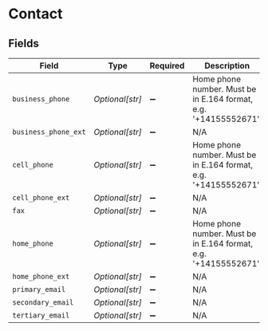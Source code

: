 # Contact


## Fields

| Field                                                            | Type                                                             | Required                                                         | Description                                                      |
| ---------------------------------------------------------------- | ---------------------------------------------------------------- | ---------------------------------------------------------------- | ---------------------------------------------------------------- |
| `business_phone`                                                 | *Optional[str]*                                                  | :heavy_minus_sign:                                               | Home phone number. Must be in E.164 format, e.g. '+14155552671'. |
| `business_phone_ext`                                             | *Optional[str]*                                                  | :heavy_minus_sign:                                               | N/A                                                              |
| `cell_phone`                                                     | *Optional[str]*                                                  | :heavy_minus_sign:                                               | Home phone number. Must be in E.164 format, e.g. '+14155552671'. |
| `cell_phone_ext`                                                 | *Optional[str]*                                                  | :heavy_minus_sign:                                               | N/A                                                              |
| `fax`                                                            | *Optional[str]*                                                  | :heavy_minus_sign:                                               | N/A                                                              |
| `home_phone`                                                     | *Optional[str]*                                                  | :heavy_minus_sign:                                               | Home phone number. Must be in E.164 format, e.g. '+14155552671'. |
| `home_phone_ext`                                                 | *Optional[str]*                                                  | :heavy_minus_sign:                                               | N/A                                                              |
| `primary_email`                                                  | *Optional[str]*                                                  | :heavy_minus_sign:                                               | N/A                                                              |
| `secondary_email`                                                | *Optional[str]*                                                  | :heavy_minus_sign:                                               | N/A                                                              |
| `tertiary_email`                                                 | *Optional[str]*                                                  | :heavy_minus_sign:                                               | N/A                                                              |
